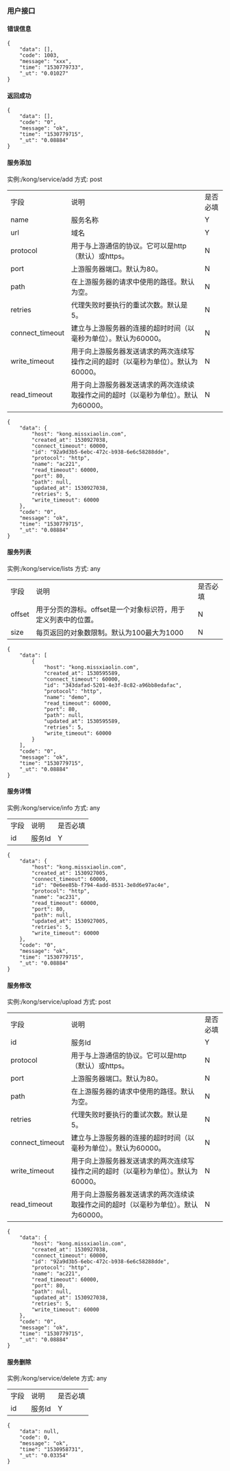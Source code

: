 ### 用户接口

#### 错误信息
~~~
{
    "data": [],
    "code": 1003,
    "message": "xxx",
    "time": "1530779733",
    "_ut": "0.01027"
}
~~~

#### 返回成功

~~~
{
    "data": [],
    "code": "0",
    "message": "ok",
    "time": "1530779715",
    "_ut": "0.08884"
}
~~~

#### 服务添加
实例:/kong/service/add
方式: post

<table>
    <tr>
        <td>字段</td>
        <td>说明</td>
        <td>是否必填</td>
    </tr>
    <tr>
        <td>name</td>
        <td>服务名称</td>
        <td>Y</td>
    </tr>
    <tr>
        <td>url</td>
        <td>域名</td>
        <td>Y</td>
    </tr>
    <tr>
        <td>protocol</td>
        <td>用于与上游通信的协议。它可以是http（默认）或https。</td>
        <td>N</td>
    </tr>
    <tr>
        <td>port</td>
        <td>上游服务器端口。默认为80。</td>
        <td>N</td>
    </tr>
    <tr>
        <td>path</td>
        <td>在上游服务器的请求中使用的路径。默认为空。</td>
        <td>N</td>
    </tr>
    <tr>
        <td>retries</td>
        <td>代理失败时要执行的重试次数。默认是5。</td>
        <td>N</td>
    </tr>
    <tr>
        <td>connect_timeout</td>
        <td>建立与上游服务器的连接的超时时间（以毫秒为单位）。默认为60000。</td>
        <td>N</td>
    </tr>
    <tr>
        <td>write_timeout</td>
        <td>用于向上游服务器发送请求的两次连续写操作之间的超时（以毫秒为单位）。默认为60000。</td>
        <td>N</td>
    </tr>
    <tr>
        <td>read_timeout</td>
        <td>用于向上游服务器发送请求的两次连续读取操作之间的超时（以毫秒为单位）。默认为60000。</td>
        <td>N</td>
    </tr>
</table>

~~~
{
    "data": {
        "host": "kong.missxiaolin.com",
        "created_at": 1530927038,
        "connect_timeout": 60000,
        "id": "92a9d3b5-6ebc-472c-b938-6e6c58288dde",
        "protocol": "http",
        "name": "ac221",
        "read_timeout": 60000,
        "port": 80,
        "path": null,
        "updated_at": 1530927038,
        "retries": 5,
        "write_timeout": 60000
    },
    "code": "0",
    "message": "ok",
    "time": "1530779715",
    "_ut": "0.08884"
}
~~~

#### 服务列表
实例:/kong/service/lists
方式: any

<table>
    <tr>
        <td>字段</td>
        <td>说明</td>
        <td>是否必填</td>
    </tr>
    <tr>
        <td>offset</td>
        <td>用于分页的游标。offset是一个对象标识符，用于定义列表中的位置。</td>
        <td>N</td>
    </tr>
    <tr>
        <td>size</td>
        <td>每页返回的对象数限制。默认为100最大为1000</td>
        <td>N</td>
    </tr>
</table>

~~~
{
    "data": [
        {
            "host": "kong.missxiaolin.com",
            "created_at": 1530595589,
            "connect_timeout": 60000,
            "id": "343dafad-5201-4e3f-8c82-a96bb8edafac",
            "protocol": "http",
            "name": "demo",
            "read_timeout": 60000,
            "port": 80,
            "path": null,
            "updated_at": 1530595589,
            "retries": 5,
            "write_timeout": 60000
        }
    ],
    "code": "0",
    "message": "ok",
    "time": "1530779715",
    "_ut": "0.08884"
}
~~~

#### 服务详情
实例:/kong/service/info
方式: any

<table>
    <tr>
        <td>字段</td>
        <td>说明</td>
        <td>是否必填</td>
    </tr>
    <tr>
        <td>id</td>
        <td>服务Id</td>
        <td>Y</td>
    </tr>
</table>

~~~
{
    "data": {
        "host": "kong.missxiaolin.com",
        "created_at": 1530927005,
        "connect_timeout": 60000,
        "id": "0e6ee85b-f794-4add-8531-3e8d6e97ac4e",
        "protocol": "http",
        "name": "ac231",
        "read_timeout": 60000,
        "port": 80,
        "path": null,
        "updated_at": 1530927005,
        "retries": 5,
        "write_timeout": 60000
    },
    "code": "0",
    "message": "ok",
    "time": "1530779715",
    "_ut": "0.08884"
}
~~~

#### 服务修改

实例:/kong/service/upload
方式: post

<table>
    <tr>
        <td>字段</td>
        <td>说明</td>
        <td>是否必填</td>
    </tr>
    <tr>
        <td>id</td>
        <td>服务Id</td>
        <td>Y</td>
    </tr>
    <tr>
        <td>protocol</td>
        <td>用于与上游通信的协议。它可以是http（默认）或https。</td>
        <td>N</td>
    </tr>
    <tr>
        <td>port</td>
        <td>上游服务器端口。默认为80。</td>
        <td>N</td>
    </tr>
    <tr>
        <td>path</td>
        <td>在上游服务器的请求中使用的路径。默认为空。</td>
        <td>N</td>
    </tr>
    <tr>
        <td>retries</td>
        <td>代理失败时要执行的重试次数。默认是5。</td>
        <td>N</td>
    </tr>
    <tr>
        <td>connect_timeout</td>
        <td>建立与上游服务器的连接的超时时间（以毫秒为单位）。默认为60000。</td>
        <td>N</td>
    </tr>
    <tr>
        <td>write_timeout</td>
        <td>用于向上游服务器发送请求的两次连续写操作之间的超时（以毫秒为单位）。默认为60000。</td>
        <td>N</td>
    </tr>
    <tr>
        <td>read_timeout</td>
        <td>用于向上游服务器发送请求的两次连续读取操作之间的超时（以毫秒为单位）。默认为60000。</td>
        <td>N</td>
    </tr>
</table>

~~~
{
    "data": {
        "host": "kong.missxiaolin.com",
        "created_at": 1530927038,
        "connect_timeout": 60000,
        "id": "92a9d3b5-6ebc-472c-b938-6e6c58288dde",
        "protocol": "http",
        "name": "ac221",
        "read_timeout": 60000,
        "port": 80,
        "path": null,
        "updated_at": 1530927038,
        "retries": 5,
        "write_timeout": 60000
    },
    "code": "0",
    "message": "ok",
    "time": "1530779715",
    "_ut": "0.08884"
}
~~~

#### 服务删除
实例:/kong/service/delete
方式: any

<table>
    <tr>
        <td>字段</td>
        <td>说明</td>
        <td>是否必填</td>
    </tr>
    <tr>
        <td>id</td>
        <td>服务Id</td>
        <td>Y</td>
    </tr>
</table>

~~~
{
    "data": null,
    "code": 0,
    "message": "ok",
    "time": "1530958731",
    "_ut": "0.03354"
}
~~~